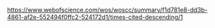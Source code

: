 https://www.webofscience.com/wos/woscc/summary/f1d781e8-dd3b-4861-af2e-552494f0ffc2-524172d1/times-cited-descending/1
